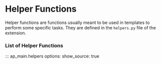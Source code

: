# Helper Functions

Helper functions are functions usually meant to be used in templates to perform some specific tasks. They are defined in the `helpers.py` file of the extension.

### List of Helper Functions

::: ap_main.helpers
    options:
      show_source: true
